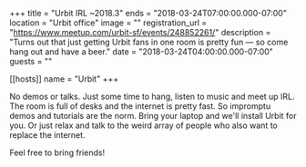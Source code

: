 +++
title = "Urbit IRL ~2018.3"
ends = "2018-03-24T07:00:00.000-07:00"
location = "Urbit office"
image = ""
registration_url = "https://www.meetup.com/urbit-sf/events/248852261/"
description = "Turns out that just getting Urbit fans in one room is pretty fun — so come hang out and have a beer."
date = "2018-03-24T04:00:00.000-07:00"
guests = ""

[[hosts]]
name = "Urbit"
+++

No demos or talks. Just some time to hang, listen to music and meet up IRL. The room is full of desks and the internet is pretty fast. So impromptu demos and tutorials are the norm. Bring your laptop and we'll install Urbit for you. Or just relax and talk to the weird array of people who also want to replace the internet.

Feel free to bring friends!
